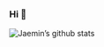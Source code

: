 ### Hi 👋

![Jaemin’s github stats](https://github-readme-stats.vercel.app/api?username=jaemin-hwang&show_icons=true&theme=radical&count_private=true)
